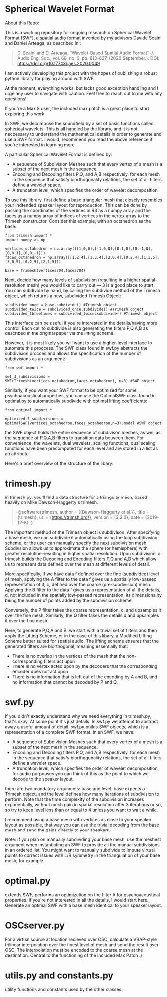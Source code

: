 # Spherical Wavelet Format

About this Repo:

This is a working repository for ongoing research on Spherical Wavelet Format (SWF), a spatial audio format invented by my advisors Davide Scaini and Daniel Arteaga, as described in :

> D. Scaini and D. Arteaga, “Wavelet-Based Spatial Audio Format” J. Audio Eng. Soc., vol. 68, no. 9, pp. 613–627, (2020 September.). DOI: https://doi.org/10.17743/jaes.2020.0049

I am actively developing this project with the hopes of publishing a robust python library for playing around with SWF.

At the moment, everything works, but lacks good exception handling and I urge any user to navigate with caution. Feel free to reach out to me with any questions!

If you're a Max 8 user, the included max patch is a great place to start exploring this work. 

In SWF, we decompose the soundfield by a set of basis functions called spherical wavelets. This is all handled by the library, and it is not neccessary to understand the mathematical details in order to generate and use a SWF format. I would, recommend you read the above reference if you're interested in learning more.

A particular Spherical Wavelet Format is defined by:
* A sequence of Subdivision Meshes such that every vertex of a mesh is a subset of the next mesh in the sequence.
* Encoding and Decoding filters P,Q, and A,B respectively, for each mesh in the sequence that satisfy biorthogonality relations, the set of all filters define a wavelet space.
* A truncation level, which specifies the order of wavelet decomposition


To use this library, first define a base triangular mesh that closely resembles your indtended speaker layout for reproduction. This can be done by passing the coordinates of the vertices in R3 as a numpy array and the faces as a numpy array of indices of vertices in the vertex array to the Trimesh constructor. Consider this example, with an octahedron as the base:

```
from trimesh import * 
import numpy as np

vertices_octahedron = np.array([[1,0,0],[-1,0,0],[0,1,0],[0,-1,0],[0,0,1],[0,0,-1]])
faces_octahedron = np.array([[1,2,4],[1,3,4],[3,0,4],[0,2,4],[1,3,5],[3,0,5],[0,2,5],[2,1,5]])

base = Trimesh(vertices704,faces704)
```

Next, decide how many levels of subdivision (resulting in a higher spatial-resolution mesh) you would like to carry out –– 3 is a good place to start. You can subdivide by hand, by calling the subdivide method of the Trimesh object, which returns a new, subdivided Trimesh Object:

```
subdivided_once = base.subdivide() #Trimesh object
subdivided_twice = subdivided_once.subdivide() #Trimesh object
subdivided_threetimes = subdivided_twice.subdivide() #Trimesh object
```

This interface can be useful if you're interested in the details/having more control. Each call to subdivide is also generating the filters P,Q,A,B as described in the original paper via the lifting scheme. 

However, it is most likely you will want to use a higher-level interface to automate this proccess. The SWF class found in swf.py abstracts the subdivision procces and allows the specification of the number of subdivisions as an argument:

```
from swf import *

swf_3_subdivisions = SWF(Trimesh(vertices_octahedron,faces_octahedron), n=3) #SWF object
```

Similarly, if you want your SWF format to be optimized for some psychoacoustical properties, you can use the OptimalSWF class found in optimal.py to automatically subdivide with optimal lifting coefficients:

```
from optimal import *

optimized_3_subdivisions = OptimalSWF(vertices_octahedron,faces_octahedron,n=3).model #SWF object
```

the SWF object holds the entire sequence of subdivison meshes, as well as the sequence of P,Q,A,B filters to transition data between them. For convenience, the wavelets, dual wavelets, scaling functions, dual scaling functions have been precomputed for each level and are stored in a list as an attribute. 

Here's a brief overview of the structure of the libary:

# trimesh.py
in trimesh.py, you'll find a data structure for a triangular mesh, based heavily on Mike Dawson-Haggerty's trimesh.

> @software{trimesh,
	author = {{Dawson-Haggerty et al.}},
	title = {trimesh},
	url = {https://trimsh.org/},
	version = {3.2.0},
	date = {2019-12-8},
}

The important method of the Trimesh object is subdivison. After specifying a base mesh, we can subdivide it automatically using the loop subdivision scheme, or the user can manually specify the next subdivision mesh. Subdivsion allows us to approximate the sphere (or hemisphere) with greater resolution–resulting in higher spatial resolution. Upon subdivision, a trimesh builds the Decoding and Encoding filters P,Q and A,B which allow us to represent data defined over the mesh at different levels of detail. 

More specifically, if we have data f defined over the fine (subdivided) level of mesh, applying the A filter to the data f gives us a spatially low-passed representation of it, c, defined over the coarse (pre-subdivision) mesh. Applying the B filter to the data f gives us a representation of all the details, d, not included in the spatially low-passed representation, its dimensionality being the number of points added by the subdivision scheme. 

Conversely, the P filter takes the coarse representation, c, and upsamples it over the fine mesh. Similarly, the Q filter takes the details d and upsamples it over the fine mesh. 

Here, to generate P,Q,A and B, we start with a trivial set of filters and then apply the Lifting Scheme, or in the case of this libary, a Modified Lifting Scheme better suited for spatial audio. The lifting scheme ensures that the generated filters are biorthogonal, meaning essentially that:

* There is no overlap in the vertices of the mesh that the non-corresponding filters act upon
* There is no vertex acted upon by the decoders that the corresponding encoder does not act upon
* There is no information that is left out of the encoding by A and B, and no information that cannot be decoded by P and Q.

# swf.py

If you didn't exactly understand why we need everything in trimesh.py, that's okay. At some point it's just details. In swf.py we attempt to abstract away a useful amount of detail. swf.py builds SWF objects, which is a representation of a complete SWF format. In an SWF, we have:
* A sequence of Subdivision Meshes such that every vertex of a mesh is a subset of the next mesh in the sequence.
* Encoding and Decoding filters P,Q, and A,B respectively, for each mesh in the sequence that satisfy biorthogonality relations, the set of all filters define a wavelet space.
* A truncation level, which specifies the order of wavelet decomposition, for audio purpouses you can think of this as the point to which we decode to the speaker layout.

there are two mandatory arguments: base and level. base expects a Trimesh object, and the level defines how many iterations of subdivision to perform. Note that the time complexity of the subdivision increases exponentially, without much gain in spatial resolution after 3 iterations or so, so try to keep level less than or equal to 4 unless you want to wait a while. 

I recommend using a base mesh with vertices as close to your speaker layout as possible, that way you can use the trivial decoding from the base mesh and send the gains directly to your speakers. 

Note: If you plan on manually subdividing your base mesh, use the meshest argument when instantiating an SWF to provide all the manual subdivisions in an ordered list. You might want to manually subdivide to impute virtual points to correct issues with L/R symmetry in the triangulation of your base mesh, for example. 

# optimal.py

extends SWF, performs an optimization on the filter A for psychoacoustical properties. If you're not interested in all the details, I would start here. Generate an optimal SWF with a base mesh identical to your speaker layout. 

# OSCserver.py 

For a virtual source at location recieved over OSC, calculate a VBAP-style trilinear interpolation over the finest level of mesh and send the result over OSC. The interpolation must be encoded to the coarse mesh at the destination. Central to the functioning of the included Max Patch :)

# utils.py and constants.py

utility functions and constants used by the other classes 


